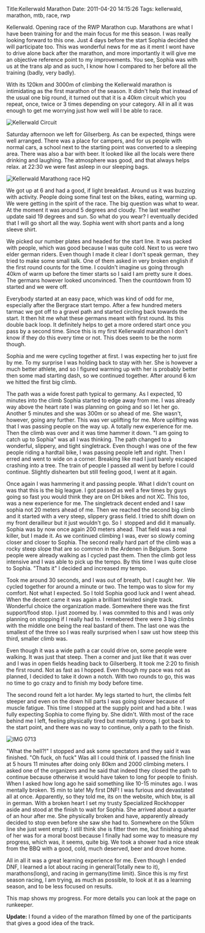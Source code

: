 Title:Kellerwald Marathon
Date: 2011-04-20 14:15:26
Tags: kellerwald, marathon, mtb, race, rwp

Kellerwald. Opening race of the RWP Marathon cup. Marathons are what I have
been training for and the main focus for me this season. I was really looking
forward to this one. Just 4 days before the start Sophia decided she will
participate too. This was wonderful news for me as it ment I wont have to
drive alone back after the marathon, and more importantly it will give me an
objective reference point to my improvements. You see, Sophia was with us at
the trans alp and as such, I know how I compared to her before all the
training (badly, very badly).

With its 120km and 3000m of climbing the Kellerwald marathon is intimidating
as the first marathon of the season. It didn't help that instead of the usual
one big round, it turned out that it is a 40km circuit which you repeat, once,
twice or 3 times depending on your category. All in all it was enough to get
me worrying just how well will I be able to race.

![Kellerwald Circuit](/static/images/kellerwaldround.jpg)

Saturday afternoon we left for Gilserberg. As can be expected, things were
well arranged. There was a place for campers, and for us people with normal
cars, a school next to the starting point was converted to a sleeping area.
There was also a bar with beer. It looked like all the locals were there
drinking and laughing. The atmosphere was good, and that always helps relax.
at 22:30 we were fast asleep in our sleeping bags.

![Kellerwald Marathong race HQ](/static/images/racecentral.jpg)

We got up at 6 and had a good, if light breakfast. Around us it was buzzing
with activity. People doing some final test on the bikes, eating, warming up.
We were getting in the spirit of the race. The big question was what to wear.
At the moment it was around 5 degrees and cloudy. The last weather update said
19 degrees and sun. So what do you wear? I eventually decided that I will go
short all the way. Sophia went with short pants and a long sleeve shirt.

We picked our number plates and headed for the start line. It was packed with
people, which was good because I was quite cold. Next to us were two elder
german riders. Even though I made it clear I don't speak german,  they tried
to make some small talk. One of them asked in very broken english if the first
round counts for the time. I couldn't imagine us going through 40km of warm up
before the timer starts so I said I am pretty sure it does. The germans
however looked unconvinced. Then the countdown from 10 started and we were
off.

Everybody started at an easy pace, which was kind of odd for me, especially
after the Bergrace start tempo. After a few hundred meters tarmac we got off
to a gravel path and started circling back towards the start. It then hit me
what these germans meant with first round. Its this double back loop. It
definitely helps to get a more ordered start once you pass by a second time.
Since this is my first Kellerwald marathon I don't know if they do this every
time or not. This does seem to be the norm though.

Sophia and me were cycling together at first. I was expecting her to just fire
by me. To my surprise I was holding back to stay with her. She is however a
much better athlete, and so I figured warming up with her is probably better
then some mad starting dash, so we continued together. After around 6 km we
hitted the first big climb.

The path was a wide forest path typical to germany. As I expected, 10 minutes
into the climb Sophia started to edge away from me. I was already way above
the heart rate I was planning on going and so I let her go. Another 5 minutes
and she was 300m or so ahead of me. She wasn't, however, going any further.
This was ver uplifting for me. More uplifting was that I was passing people on
the way up. A totally new experience for me. Then the climb was over and it
was time hammer it down. "I am going to catch up to Sophia" was all I was
thinking. The path changed to a wonderful, slippery, and tight singletrack.
Even though I was one of the few people riding a hardtail bike, I was passing
people left and right. Then I erred and went to wide on a corner. Breaking
like mad I just barely escaped crashing into a tree. The train of people I
passed all went by before I could continue. Slightly dishearten but still
feeling good, I went at it again.

Once again I was hammering it and passing people. What I didn't count on was
that this is the big league. I got passed as well a few times by guys going so
fast you would think they are on DH bikes and not XC. This too, was a new
experience for me. The singletrack decent ended and I saw sophia not 20 meters
ahead of me. Then we reached the second big climb and it started with a very
steep, slippery grass field. I tried to shift down on my front derailleur but
it just wouldn't go. So I  stopped and did it manually. Sophia was by now once
again 200 meters ahead. That field was a real killer, but I made it. As we
continued climbing I was, ever so slowly coming closer and closer to Sophia.
The second really hard part of the climb was a rocky steep slope that are so
common in the Ardenen in Belgium. Some people were already walking as I cycled
past them. Then the climb got less intensive and I was able to pick up the
tempo. By this time I was quite close to Sophia. "Thats it" I decided and
increased my tempo.

Took me around 30 seconds, and I was out of breath, but I caught her.  We
cycled together for around a minute or two. The tempo was to slow for my
comfort. Not what I expected. So I told Sophia good luck and I went ahead.
When the decent came it was again a brilliant twisted single track. Wonderful
choice the organization made. Somewhere there was the first support/food stop.
I just zoomed by. I was commited to this and I was only planning on stopping
if I really had to. I remebered there were 3 big climbs with the middle one
being the real bastard of them. The last one was the smallest of the three so
I was really surprised when I saw ust how steep this third, smaller climb was.

Even though it was a wide path a car could drive on, some people were walking.
It was just that steep. Then a corner and just like that it was over and I was
in open fields heading back to Gilserberg. It took me 2:20 to finish the first
round. Not as fast as I hopped. Even though my pace was not as planned, I
decided to take it down a notch. With two rounds to go, this was no time to go
crazy and to finish my body before time.

The second round felt a lot harder. My legs started to hurt, the climbs felt
steeper and even on the down hill parts I was going slower because of muscle
fatigue. This time I stopped at the supply point and had a bite. I was fully
expecting Sophia to come flying by. She didn't. With most of the race behind
me I left, feeling physically tired but mentally strong. I got back to the
start point, and there was no way to continue, only a path to the finish.

![IMG 0713](/static/images/img_0713.jpg)

"What the hell?!" I stopped and ask some spectators and they said it was
finished. "Oh fuck, oh fuck" Was all I could think of. I passed the finish
line at 5 hours 11 minutes after doing only 80km and 2000 climbing meters. I
asked one of the organizers and he said that indeed they closed the path to
continue because otherwise it would have taken to long for people to finish.
When I asked how long ago he said something like 10-15 minutes ago. I was
mentally broken. 15 min to late! My first DNF! I was furious and devastated
all at once. Apparently, so they told me, its on the website, which btw, is
all in german. With a broken heart I set my trusty Specialized Rockhopper
aside and stood at the finish to wait for Sophia. She arrived about a quarter
of an hour after me. She physically broken and have, apparently already
decided to stop even before she saw she had to. Somewhere on the 50km line she
just went empty. I still think she is fitter then me, but finishing ahead of
her was for a moral boost because I finally had some way to measure my
progress, which was, it seems, quite big. We took a shower had a nice steak
from the BBQ with a good, cold, much deserved, beer and drove home.

All in all it was a great learning experience for me. Even though I ended DNF,
I learned a lot about racing in general(Totally new to it), marathons(long),
and racing in germany(time limit). Since this is my first season racing, I am
trying, as much as possible, to look at it as a learning season, and to be
less focused on results.

This map shows my progress. For more details you can look at the page on
runkeeper.

**Update:** I found a video of the marathon filmed by one of the participants that gives a good idea of the track.

